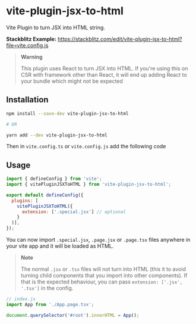 # vite-plugin-jsx-to-html

Vite Plugin to turn JSX into HTML string.

**Stackblitz Example:** https://stackblitz.com/edit/vite-plugin-jsx-to-html?file=vite.config.js

> **Warning**
>
> This plugin uses React to turn JSX into HTML. If you're using this on CSR with framework other than React, it will end up adding React to your bundle which might not be expected


## Installation

```sh
npm install --save-dev vite-plugin-jsx-to-html

# OR

yarn add --dev vite-plugin-jsx-to-html
```

Then in `vite.config.ts` or `vite.config.js` add the following code 

## Usage

```js
import { defineConfig } from 'vite';
import { vitePluginJSXToHTML } from 'vite-plugin-jsx-to-html';

export default defineConfig({
  plugins: [
    vitePluginJSXToHTML({
      extension: ['.special.jsx'] // optional
    }
  )],
});
```

You can now import `.special.jsx`, `.page.jsx` or `.page.tsx` files anywhere in your vite app and it will be loaded as HTML.

> **Note**
>
> The normal `.jsx` or `.tsx` files will not turn into HTML (this it to avoid turning child components that you import into other components). If that is the expected behaviour, you can pass `extension: ['.jsx', '.tsx']` in the config. 


```js
// index.js
import App from './App.page.tsx';

document.querySelector('#root').innerHTML = App();
```

